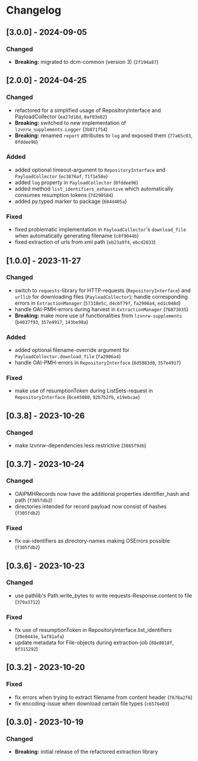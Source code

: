 # Changelog

## [3.0.0] - 2024-09-05

### Changed

- **Breaking:** migrated to dcm-common (version 3) (`2f194a87`)

## [2.0.0] - 2024-04-25

### Changed

- refactored for a simplified usage of RepositoryInterface and PayloadCollector (`ea27d18d`, `0af03e82`)
- **Breaking:** switched to new implementation of `lzvnrw_supplements.Logger` (`3b871f54`)
- **Breaking:** renamed `report` attributes to `log` and exposed them (`77a65c03`, `0fddee96`)

### Added

- added optional timeout-argument to `RepositoryInterface` and `PayloadCollector` (`ec3876af`, `f1f1e58e`)
- added `log` property in `PayloadCollector` (`0fddee96`)
- added method `list_identifiers_exhaustive` which automatically consumes resumption tokens (`7d290584`)
- added py.typed marker to package (`684d405a`)

### Fixed

- fixed problematic implementation in `PayloadCollector`'s `download_file` when automatically generating filename (`c8f9044b`)
- fixed extraction of urls from xml path (`eb23a9f4`, `ebcd2033`)

## [1.0.0] - 2023-11-27

### Changed
- switch to `requests`-library for HTTP-requests (`RepositoryInterface`) and `urllib` for downloading files (`PayloadCollector`); handle corresponding errors in `ExtractionManager` (`57318e5c`, `d4c6f79f`, `fa2906a4`, `ed1c048d`)
- handle OAI-PMH-errors during harvest in `ExtractionManager` (`76873035`)
- **Breaking:** make more use of functionalities from `lzvnrw-supplements` (`b4037f93`, `357e4917`, `143be98a`)

### Added
- added optional filename-override argument for `PayloadCollector.download_file` (`fa2906a4`)
- handle OAI-PMH-errors in `RepositoryInterface` (`6d5883d0`, `357e4917`)

### Fixed
- make use of resumptionToken during ListSets-request in `RepositoryInterface` (`0ce45080`, `92b7b2fb`, `e19ebcae`)

## [0.3.8] - 2023-10-26

### Changed

- make lzvnrw-dependencies less restrictive (`3865f9db`)

## [0.3.7] - 2023-10-24

### Changed

- OAIPMHRecords now have the additional properties identifier_hash and path  (`f305fdb2`)
- directories intended for record payload now consist of hashes (`f305fdb2`)

### Fixed

- fix oai-identifiers as directory-names making OSErrors possible (`f305fdb2`)

## [0.3.6] - 2023-10-23

### Changed

- use pathlib's Path.write_bytes to write requests-Response.content to file (`370a3712`)

### Fixed

- fix use of resumptionToken in RepositoryInterface.list_identifiers (`39e8443e`, `5af81afa`)
- update metadata for File-objects during extraction-job (`88e8018f`, `8f315292`)

## [0.3.2] - 2023-10-20

### Fixed

- fix errors when trying to extract filename from content header (`f678a2f6`)
- fix encoding-issue when download certain file types (`c6576e03`)

## [0.3.0] - 2023-10-19

### Changed

- **Breaking:** initial release of the refactored extraction library
